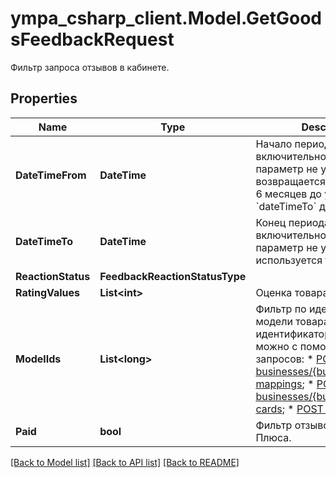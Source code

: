 # ympa_csharp_client.Model.GetGoodsFeedbackRequest
Фильтр запроса отзывов в кабинете. 

## Properties

Name | Type | Description | Notes
------------ | ------------- | ------------- | -------------
**DateTimeFrom** | **DateTime** | Начало периода. Не включительно.  Если параметр не указан, возвращается информация за 6 месяцев до указанной в &#x60;dateTimeTo&#x60; даты.  | [optional] 
**DateTimeTo** | **DateTime** | Конец периода. Не включительно.  Если параметр не указан, используется текущая дата.  | [optional] 
**ReactionStatus** | **FeedbackReactionStatusType** |  | [optional] 
**RatingValues** | **List&lt;int&gt;** | Оценка товара. | [optional] 
**ModelIds** | **List&lt;long&gt;** | Фильтр по идентификатору модели товара.  Получить идентификатор модели можно с помощью одного из запросов:  * [POST businesses/{businessId}/offer-mappings](../../reference/business-assortment/getOfferMappings.md);  * [POST businesses/{businessId}/offer-cards](../../reference/content/getOfferCardsContentStatus.md);  * [POST models](../../reference/models/getModels.md).  | [optional] 
**Paid** | **bool** | Фильтр отзывов за баллы Плюса. | [optional] 

[[Back to Model list]](../README.md#documentation-for-models) [[Back to API list]](../README.md#documentation-for-api-endpoints) [[Back to README]](../README.md)


